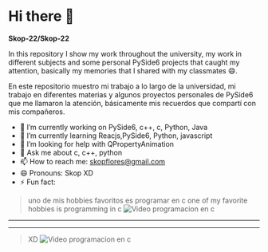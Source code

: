 # Hi there 👋

**Skop-22/Skop-22** 

In this repository I show my work throughout the university, my work in different subjects and some personal PySide6 projects that caught my attention, basically my memories that I shared with my classmates 😄.

En este repositorio muestro mi trabajo a lo largo de la universidad, mi trabajo en diferentes materias y algunos proyectos personales de PySide6 que me llamaron la atención, básicamente mis recuerdos que compartí con mis compañeros.


- 🔭 I’m currently working on PySide6, c++, c, Python, Java
- 🌱 I’m currently learning Reacjs,PySide6, Python, javascript
- 🤔 I’m looking for help with QPropertyAnimation 
- 💬 Ask me about c, c++, python
- 📫 How to reach me: skopflores@gmail.com
- 😄 Pronouns: Skop XD
- ⚡ Fun fact: 

> uno de mis hobbies favoritos es programar en c
> one of my favorite hobbies is programming in c
![Video programacion en c](https://www.youtube.com/watch?v=xf4laWV3oKI&t=185s&ab_channel=SkopBeltran)
---
---
> XD
![Video programacion en c](https://www.youtube.com/watch?v=TaUKayCbkx0&t=23s&ab_channel=SkopBeltran)
